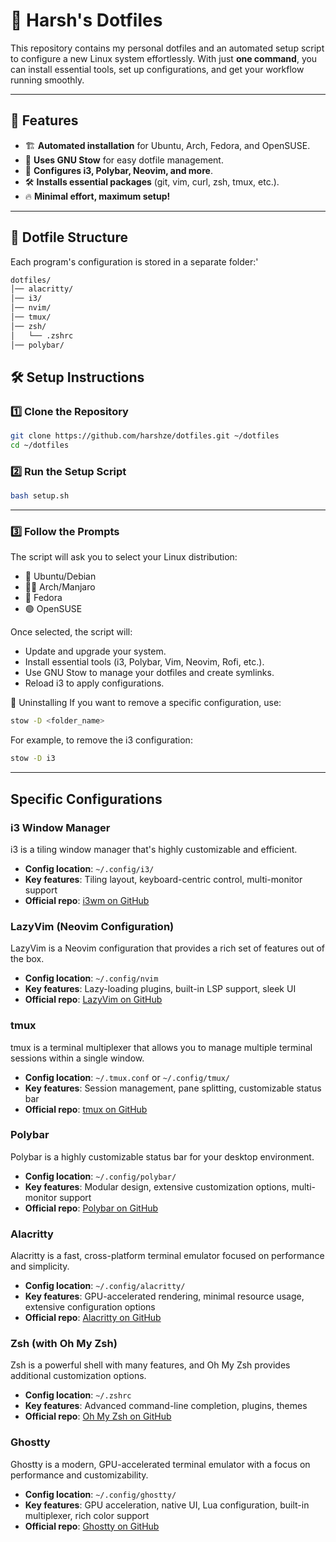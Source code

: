 # 🚀 Harsh's Dotfiles

This repository contains my personal dotfiles and an automated setup script to configure a new Linux system effortlessly. With just **one command**, you can install essential tools, set up configurations, and get your workflow running smoothly.

---

## 📜 Features

- 🏗️ **Automated installation** for Ubuntu, Arch, Fedora, and OpenSUSE.
- 🔗 **Uses GNU Stow** for easy dotfile management.
- 🎨 **Configures i3, Polybar, Neovim, and more**.
- 🛠️ **Installs essential packages** (git, vim, curl, zsh, tmux, etc.).
- 🔥 **Minimal effort, maximum setup!**

---

## 📂 Dotfile Structure
Each program's configuration is stored in a separate folder:'
```bash
dotfiles/
│── alacritty/
│── i3/
│── nvim/
│── tmux/
│── zsh/
│   └── .zshrc
│── polybar/
 ```

## 🛠️ Setup Instructions

### **1️⃣ Clone the Repository**
```bash
git clone https://github.com/harshze/dotfiles.git ~/dotfiles
cd ~/dotfiles
  ```

### 2️⃣ Run the Setup Script
```bash
bash setup.sh
 ```
---

### 3️⃣ Follow the Prompts
The script will ask you to select your Linux distribution:

- 🐧 Ubuntu/Debian
- 🏴‍☠️ Arch/Manjaro
- 🔵 Fedora
- 🟢 OpenSUSE

Once selected, the script will:

- Update and upgrade your system.
- Install essential tools (i3, Polybar, Vim, Neovim, Rofi, etc.).
- Use GNU Stow to manage your dotfiles and create symlinks.
- Reload i3 to apply configurations.

🎯 Uninstalling
If you want to remove a specific configuration, use:
```bash
stow -D <folder_name>
 ```
For example, to remove the i3 configuration:
```bash
stow -D i3 
 ```
---
## Specific Configurations

### i3 Window Manager
i3 is a tiling window manager that's highly customizable and efficient.
- **Config location**: `~/.config/i3/`
- **Key features**: Tiling layout, keyboard-centric control, multi-monitor support
- **Official repo**: [i3wm on GitHub](https://github.com/i3/i3)

### LazyVim (Neovim Configuration)
LazyVim is a Neovim configuration that provides a rich set of features out of the box.
- **Config location**: `~/.config/nvim`
- **Key features**: Lazy-loading plugins, built-in LSP support, sleek UI
- **Official repo**: [LazyVim on GitHub](https://github.com/LazyVim/LazyVim)

### tmux
tmux is a terminal multiplexer that allows you to manage multiple terminal sessions within a single window.
- **Config location**: `~/.tmux.conf` or `~/.config/tmux/`
- **Key features**: Session management, pane splitting, customizable status bar
- **Official repo**: [tmux on GitHub](https://github.com/tmux/tmux)

### Polybar
Polybar is a highly customizable status bar for your desktop environment.
- **Config location**: `~/.config/polybar/`
- **Key features**: Modular design, extensive customization options, multi-monitor support
- **Official repo**: [Polybar on GitHub](https://github.com/polybar/polybar)

### Alacritty
Alacritty is a fast, cross-platform terminal emulator focused on performance and simplicity.
- **Config location**: `~/.config/alacritty/`
- **Key features**: GPU-accelerated rendering, minimal resource usage, extensive configuration options
- **Official repo**: [Alacritty on GitHub](https://github.com/alacritty/alacritty)

### Zsh (with Oh My Zsh)
Zsh is a powerful shell with many features, and Oh My Zsh provides additional customization options.
- **Config location**: `~/.zshrc`
- **Key features**: Advanced command-line completion, plugins, themes
- **Official repo**: [Oh My Zsh on GitHub](https://github.com/ohmyzsh/ohmyzsh)

### Ghostty
Ghostty is a modern, GPU-accelerated terminal emulator with a focus on performance and customizability.
- **Config location**: `~/.config/ghostty/`
- **Key features**: GPU acceleration, native UI, Lua configuration, built-in multiplexer, rich color support
- **Official repo**: [Ghostty on GitHub](https://github.com/ghostty-org/ghostty)



